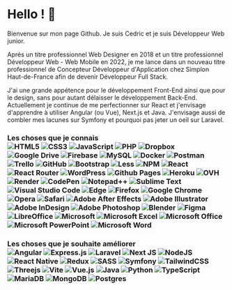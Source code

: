 <h1>Hello ! 👋</h1>
<p>Bienvenue sur mon page Github. Je suis Cedric et je suis Développeur Web junior. </p>

<p>Aprés un titre professionnel Web Designer en 2018 et un titre professionnel Développeur Web - Web Mobile en 2022, je me lance dans un nouveau titre professionnel de Concepteur Développeur d'Application chez Simplon Haut-de-France afin de devenir Développeur Full Stack. </p>

<p>J'ai une grande appétence pour le développement Front-End ainsi que pour le design, sans pour autant délaisser le développement Back-End. Actuellement je continue de me perfectionner sur React et j'envisage d'apprendre à utiliser Angular (ou Vue), Next.js et Java. J'envisage aussi de combler mes lacunes sur Symfony et pourquoi pas jeter un oeil sur Laravel. </p>

<h3>Les choses que je connais </3>
</br>

  <!-- <img alt="Bootstrap" src="https://img.shields.io/badge/bootstrap-%23563D7C.svg?style=for-the-badge&logo=bootstrap&logoColor=white" /> -->
  <img alt="HTML5" src="https://img.shields.io/badge/html5-%23E34F26.svg?style=flat-square&logo=html5&logoColor=white" />
  <img alt="CSS3" src="https://img.shields.io/badge/css3-%231572B6.svg?style=flat-square&logo=css3&logoColor=white" />
  <img alt="JavaScript" src="https://img.shields.io/badge/javascript-%23323330.svg?style=flat-square&logo=javascript&logoColor=%23F7DF1E" />
  <img alt="PHP" src="https://img.shields.io/badge/php-%23777BB4.svg?style=flat-square&logo=php&logoColor=white" />



  <img alt="Dropbox" src="https://img.shields.io/badge/Dropbox-%233B4D98.svg?style=flat-square&logo=Dropbox&logoColor=white" />
  <img alt="Google Drive" src="https://img.shields.io/badge/Google%20Drive-4285F4?style=flat-square&logo=googledrive&logoColor=white" />

  <img alt="Firebase" src="https://img.shields.io/badge/Firebase-039BE5?style=flat-square&logo=Firebase&logoColor=white" />
  <img alt="MySQL" src="https://img.shields.io/badge/mysql-%2300f.svg?style=flat-square&logo=mysql&logoColor=white" />

  <img alt="Docker" src="https://img.shields.io/badge/docker-%230db7ed.svg?style=flat-square&logo=docker&logoColor=white" />
  <img alt="Postman" src="https://img.shields.io/badge/Postman-FF6C37?style=flat-square&logo=postman&logoColor=white" />
  <img alt="Trello" src="https://img.shields.io/badge/Trello-%23026AA7.svg?style=flat-square&logo=Trello&logoColor=white" />
  <img alt="GitHub" src="https://img.shields.io/badge/github-%23121011.svg?style=flat-square&logo=github&logoColor=white" />

  <img alt="Bootstrap" src="https://img.shields.io/badge/bootstrap-%23563D7C.svg?style=flat-square&logo=bootstrap&logoColor=white" />
  <img alt="Less" src="https://img.shields.io/badge/less-2B4C80?style=flat-square&logo=less&logoColor=white" />
  <img alt="NPM" src="https://img.shields.io/badge/NPM-%23CB3837.svg?style=flat-square&logo=npm&logoColor=white" />
  <img alt="React" src="https://img.shields.io/badge/react-%2320232a.svg?style=flat-square&logo=react&logoColor=%2361DAFB" />
  <img alt="React Router" src="https://img.shields.io/badge/React_Router-CA4245?style=flat-square&logo=react-router&logoColor=white" />
  <img alt="WordPress" src="https://img.shields.io/badge/WordPress-%23117AC9.svg?style=flat-square&logo=WordPress&logoColor=white" />

  <img alt="Github Pages" src="https://img.shields.io/badge/github%20pages-121013?style=flat-square&logo=github&logoColor=white" />
  <img alt="Heroku" src="https://img.shields.io/badge/heroku-%23430098.svg?style=flat-square&logo=heroku&logoColor=white" />
  <img alt="OVH" src="https://img.shields.io/badge/ovh-%23123F6D.svg?style=flat-square&logo=ovh&logoColor=#123F6D" />
  <img alt="Render" src="https://img.shields.io/badge/Render-%46E3B7.svg?style=flat-square&logo=render&logoColor=white" />

  <img alt="CodePen" src="https://img.shields.io/badge/CodePen-white?style=flat-square&logo=codepen&logoColor=black" />
  <img alt="Notepad++" src="https://img.shields.io/badge/Notepad++-90E59A.svg?style=flat-square&logo=notepad%2b%2b&logoColor=black" />
  <img alt="Sublime Text" src="https://img.shields.io/badge/sublime_text-%23575757.svg?style=flat-square&logo=sublime-text&logoColor=important" />
  <img alt="Visual Studio Code" src="https://img.shields.io/badge/Visual%20Studio%20Code-0078d7.svg?style=flat-square&logo=visual-studio-code&logoColor=white" />

  <img alt="Edge" src="https://img.shields.io/badge/Edge-0078D7?style=flat-square&logo=Microsoft-edge&logoColor=white" />
  <img alt="Firefox" src="https://img.shields.io/badge/Firefox-FF7139?style=flat-square&logo=Firefox-Browser&logoColor=white" />
  <img alt="Google Chrome" src="https://img.shields.io/badge/Google%20Chrome-4285F4?style=flat-square&logo=GoogleChrome&logoColor=white" />
  <img alt="Opera" src="https://img.shields.io/badge/Opera-FF1B2D?style=flat-square&logo=Opera&logoColor=white" />
  <img alt="Safari" src="https://img.shields.io/badge/Safari-000000?style=flat-square&logo=Safari&logoColor=white" />

  <img alt="Adobe After Effects" src="https://img.shields.io/badge/Adobe%20After%20Effects-9999FF.svg?style=flat-square&logo=Adobe%20After%20Effects&logoColor=white" />
  <img alt="Adobe Illustrator" src="https://img.shields.io/badge/adobe%20illustrator-%23FF9A00.svg?style=flat-square&logo=adobe%20illustrator&logoColor=white" />
  <img alt="Adobe InDesign" src="https://img.shields.io/badge/Adobe%20InDesign-49021F?style=flat-square&logo=adobeindesign&logoColor=white" />
  <img alt="Adobe Photoshop" src="https://img.shields.io/badge/adobe%20photoshop-%2331A8FF.svg?style=flat-square&logo=adobe%20photoshop&logoColor=white" />
  <img alt="Blender" src="https://img.shields.io/badge/blender-%23F5792A.svg?style=flat-square&logo=blender&logoColor=white" />
  <img alt="Figma" src="https://img.shields.io/badge/figma-%23F24E1E.svg?style=flat-square&logo=figma&logoColor=white" />

  <img alt="LibreOffice" src="https://img.shields.io/badge/LibreOffice-%2318A303?style=flat-square&logo=LibreOffice&logoColor=white" />
  <img alt="Microsoft" src="https://img.shields.io/badge/Microsoft-0078D4?style=flat-square&logo=microsoft&logoColor=white" />
  <img alt="Microsoft Excel" src="https://img.shields.io/badge/Microsoft_Excel-217346?style=flat-square&logo=microsoft-excel&logoColor=white" />
  <img alt="Microsoft Office" src="https://img.shields.io/badge/Microsoft_Office-D83B01?style=flat-square&logo=microsoft-office&logoColor=white" />
  <img alt="Microsoft PowerPoint" src="https://img.shields.io/badge/Microsoft_PowerPoint-B7472A?style=flat-square&logo=microsoft-powerpoint&logoColor=white" />
  <img alt="Microsoft Word" src="https://img.shields.io/badge/Microsoft_Word-2B579A?style=flat-square&logo=microsoft-word&logoColor=white" />

<h3>Les choses que je souhaite améliorer </3></br>

<img alt="Angular" src="https://img.shields.io/badge/angular-%23DD0031.svg?style=flat-square&logo=angular&logoColor=white" />
<img alt="Express.js" src="https://img.shields.io/badge/express.js-%23404d59.svg?style=flat-square&logo=express&logoColor=%2361DAFB" />
<img alt="Laravel" src="https://img.shields.io/badge/laravel-%23FF2D20.svg?style=flat-square&logo=laravel&logoColor=white" />
<img alt="Next JS" src="https://img.shields.io/badge/Next-black?style=flat-square&logo=next.js&logoColor=white" />
<img alt="NodeJS" src="https://img.shields.io/badge/node.js-6DA55F?style=flat-square&logo=node.js&logoColor=white" />
<img alt="React Native" src="https://img.shields.io/badge/react_native-%2320232a.svg?style=flat-square&logo=react&logoColor=%2361DAFB" />
<img alt="Redux" src="https://img.shields.io/badge/redux-%23593d88.svg?style=flat-square&logo=redux&logoColor=white" />
<img alt="SASS" src="https://img.shields.io/badge/SASS-hotpink.svg?style=flat-square&logo=SASS&logoColor=white" />
<img alt="Symfony" src="https://img.shields.io/badge/symfony-%23000000.svg?style=flat-square&logo=symfony&logoColor=white" />
<img alt="TailwindCSS" src="https://img.shields.io/badge/tailwindcss-%2338B2AC.svg?style=flat-square&logo=tailwind-css&logoColor=white" />
<img alt="Threejs" src="https://img.shields.io/badge/threejs-black?style=flat-square&logo=three.js&logoColor=white" />
<img alt="Vite" src="https://img.shields.io/badge/vite-%23646CFF.svg?style=flat-square&logo=vite&logoColor=white" />
<img alt="Vue.js" src="https://img.shields.io/badge/vuejs-%2335495e.svg?style=flat-square&logo=vuedotjs&logoColor=%234FC08D" />
<img alt="Java" src="https://img.shields.io/badge/java-%23ED8B00.svg?style=flat-square&logo=openjdk&logoColor=white" />
<img alt="Python" src="https://img.shields.io/badge/python-3670A0?style=flat-square&logo=python&logoColor=ffdd54" />
<img alt="TypeScript" src="https://img.shields.io/badge/typescript-%23007ACC.svg?style=flat-square&logo=typescript&logoColor=white" />

<img alt="MariaDB" src="https://img.shields.io/badge/MariaDB-003545?style=flat-square&logo=mariadb&logoColor=white" />
<img alt="MongoDB" src="https://img.shields.io/badge/MongoDB-%234ea94b.svg?style=flat-square&logo=mongodb&logoColor=white" />
<img alt="Postgres" src="https://img.shields.io/badge/postgres-%23316192.svg?style=flat-square&logo=postgresql&logoColor=white" />

